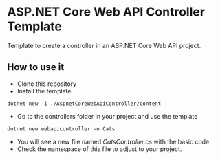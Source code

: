 # ASP.NET Core Web API Controller Template

Template to create a controller in an ASP.NET Core Web API project.

## How to use it

- Clone this repository
- Install the template
```
dotnet new -i ./AspnetCoreWebApiController/content
```
- Go to the controllers folder in your project and use the template
```
dotnet new webapicontroller -n Cats
```

- You will see a new file named *CatsController.cs* with the basic code.
- Check the namespace of this file to adjust to your project.